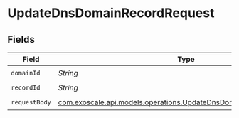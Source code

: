 # UpdateDnsDomainRecordRequest


## Fields

| Field                                                                                                                              | Type                                                                                                                               | Required                                                                                                                           | Description                                                                                                                        |
| ---------------------------------------------------------------------------------------------------------------------------------- | ---------------------------------------------------------------------------------------------------------------------------------- | ---------------------------------------------------------------------------------------------------------------------------------- | ---------------------------------------------------------------------------------------------------------------------------------- |
| `domainId`                                                                                                                         | *String*                                                                                                                           | :heavy_check_mark:                                                                                                                 | N/A                                                                                                                                |
| `recordId`                                                                                                                         | *String*                                                                                                                           | :heavy_check_mark:                                                                                                                 | N/A                                                                                                                                |
| `requestBody`                                                                                                                      | [com.exoscale.api.models.operations.UpdateDnsDomainRecordRequestBody](../../models/operations/UpdateDnsDomainRecordRequestBody.md) | :heavy_check_mark:                                                                                                                 | N/A                                                                                                                                |